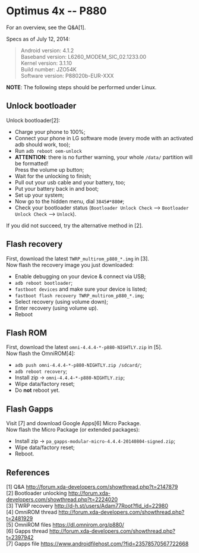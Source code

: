 # Optimus 4x -- P880

For an overview, see the Q&A[1].

Specs as of July 12, 2014:

> Android version: 4.1.2  
> Baseband version: L6260_MODEM_SIC_02.1233.00  
> Kernel version: 3.1.10  
> Build number: JZO54K  
> Software version: P88020b-EUR-XXX

**NOTE**: The following steps should be performed under Linux.

## Unlock bootloader

Unlock bootloader[2]:

* Charge your phone to 100%;
* Connect your phone in LG software mode
  (every mode with an activated adb should work, too);
* Run `adb reboot oem-unlock`
* **ATTENTION**: there is no further warning, your whole `/data/` partition will be formatted!  
  Press the volume up button;
* Wait for the unlocking to finish;
* Pull out your usb cable and your battery, too;
* Put your battery back in and boot;
* Set up your system;
* Now go to the hidden menu, dial `3845#*880#`;
* Check your bootloader status (`Bootloader Unlock Check` --> `Bootloader Unlock Check` --> `Unlock`).

If you did not succeed, try the alternative method in [2].

## Flash recovery

First, download the latest `TWRP_multirom_p880_*.img` in [3].  
Now flash the recovery image you just downloaded:

* Enable debugging on your device & connect via USB;
* `adb reboot bootloader`;
* `fastboot devices` and make sure your device is listed;
* `fastboot flash recovery TWRP_multirom_p880_*.img`;
* Select recovery (using volume down);
* Enter recovery (using volume up).
* Reboot

## Flash ROM

First, download the latest `omni-4.4.4-*-p880-NIGHTLY.zip` in [5].  
Now flash the OmniROM[4]:

* `adb push omni-4.4.4-*-p880-NIGHTLY.zip /sdcard/`;
* `adb reboot recovery`;
* Install zip -> `omni-4.4.4-*-p880-NIGHTLY.zip`;
* Wipe data/factory reset;
* Do **not** reboot yet.

##  Flash Gapps

Visit [7] and download Google Apps[6] Micro Package.  
Now flash the Micro Package (or extended packages):

* Install zip -> `pa_gapps-modular-micro-4.4.4-20140804-signed.zip`;
* Wipe data/factory reset;
* Reboot.

## References

[1] Q&A <http://forum.xda-developers.com/showthread.php?t=2147879>  
[2] Bootloader unlocking <http://forum.xda-developers.com/showthread.php?t=2224020>  
[3] TWRP recovery <http://d-h.st/users/Adam77Root?fld_id=22980>  
[4] OmniROM thread <http://forum.xda-developers.com/showthread.php?t=2481929>  
[5] OmniROM files <https://dl.omnirom.org/p880/>  
[6] Gapps thread <http://forum.xda-developers.com/showthread.php?t=2397942>  
[7] Gapps file <https://www.androidfilehost.com/?fid=23578570567722668>  
